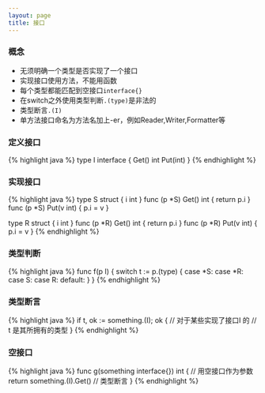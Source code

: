 ```yaml
---
layout: page
title: 接口
---
```


### 概念
* 无须明确一个类型是否实现了一个接口
* 实现接口使用方法，不能用函数
* 每个类型都能匹配到空接口`interface{}`
* 在switch之外使用类型判断`.(type)`是非法的
* 类型断言`.(I)`
* 单方法接口命名为方法名加上-er，例如Reader,Writer,Formatter等

### 定义接口
{% highlight java %}
type I interface {
    Get() int
    Put(int)
}
{% endhighlight %}

### 实现接口
{% highlight java %}
type S struct { i int }
func (p *S) Get() int { return p.i }
func (p *S) Put(v int) { p.i = v }

type R struct { i int }
func (p *R) Get() int { return p.i }
func (p *R) Put(v int) { p.i = v }
{% endhighlight %}

### 类型判断
{% highlight java %}
func f(p I) {
    switch t := p.(type) {
        case *S:
        case *R:
        case S:
        case R:
        default:
    }
}
{% endhighlight %}

### 类型断言
{% highlight java %}
if t, ok := something.(I); ok {
    // 对于某些实现了接口I 的
    // t 是其所拥有的类型
}
{% endhighlight %}

### 空接口
{% highlight java %}
func g(something interface{}) int { // 用空接口作为参数
    return something.(I).Get() // 类型断言
}
{% endhighlight %}

